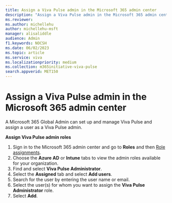 ```yaml
---
title: Assign a Viva Pulse admin in the Microsoft 365 admin center
description: "Assign a Viva Pulse admin in the Microsoft 365 admin center"
ms.reviewer: 
ms.author: michellehu
author: michellehu-msft
manager: alisaliddle
audience: Admin
f1.keywords: NOCSH
ms.date: 06/02/2023
ms.topic: article
ms.service: viva
ms.localizationpriority: medium
ms.collection: m365initiative-viva-pulse  
search.appverid: MET150
---
```


# Assign a Viva Pulse admin in the Microsoft 365 admin center

A Microsoft 365 Global Admin can set up and manage Viva Pulse and assign a user as a Viva Pulse admin.

**Assign Viva Pulse admin roles**

1. Sign in to the Microsoft 365 admin center and go to **Roles** and then [Role assignments](https://go.microsoft.com/fwlink/p/?linkid=2097861).
2. Choose the **Azure AD** or **Intune** tabs to view the admin roles available for your organization.
3. Find and select **Viva Pulse Administrator**.
4. Select the **Assigned** tab and select **Add users**.
5. Search for the user by entering the user name or email.
6. Select the user(s) for whom you want to assign the **Viva Pulse Administrator** role.
7. Select **Add**.
